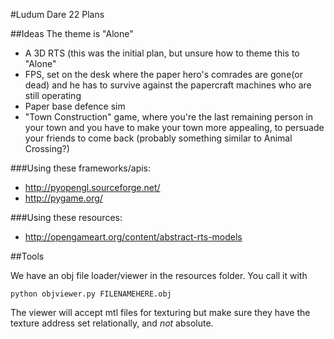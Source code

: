 #Ludum Dare 22 Plans

##Ideas
The theme is "Alone"

* A 3D RTS (this was the initial plan, but unsure how to theme this to "Alone"
* FPS, set on the desk where the paper hero's comrades are gone(or dead) and
	he has to survive against the papercraft machines who are still operating
* Paper base defence sim
* "Town Construction" game, where you're the last remaining person in your town and you have to make your town more appealing, to persuade your friends to come back (probably something similar to Animal Crossing?)

###Using these frameworks/apis:

* http://pyopengl.sourceforge.net/
* http://pygame.org/

###Using these resources:

* http://opengameart.org/content/abstract-rts-models

##Tools

We have an obj file loader/viewer in the resources folder. You call it with
```
python objviewer.py FILENAMEHERE.obj
```

The viewer will accept mtl files for texturing but make sure they have the texture address set relationally, and *not* absolute.
